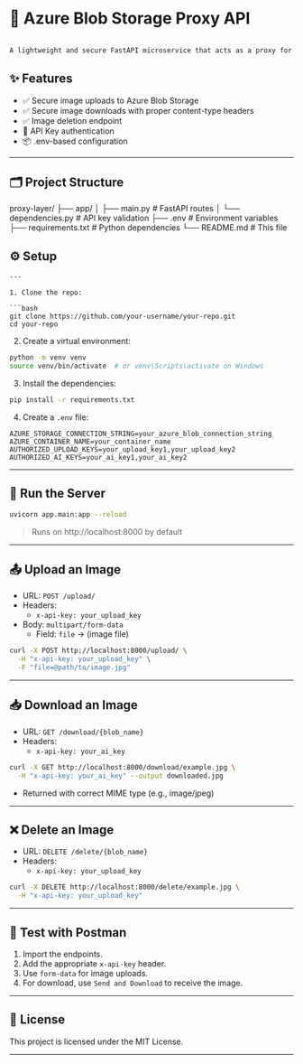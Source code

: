 
# 🧊 Azure Blob Storage Proxy API

```markdown

A lightweight and secure FastAPI microservice that acts as a proxy for uploading and downloading images to and from Azure Blob Storage. Built for seamless integration with frontend clients (like Flutter apps) or other microservices (like AI pipelines or Firebase functions).

```
## ✨ Features

- ✅ Secure image uploads to Azure Blob Storage
- ✅ Secure image downloads with proper content-type headers
- ✅ Image deletion endpoint
- 🔐 API Key authentication
- 📦 .env-based configuration

---

## 🗂️ Project Structure

proxy-layer/
├── app/
│   ├── main.py            # FastAPI routes
│   └── dependencies.py    # API key validation
├── .env                   # Environment variables
├── requirements.txt       # Python dependencies
└── README.md              # This file


## ⚙️ Setup
```
---

1. Clone the repo:

```bash
git clone https://github.com/your-username/your-repo.git
cd your-repo
```

2. Create a virtual environment:

```bash
python -m venv venv
source venv/bin/activate  # or venv\Scripts\activate on Windows
```

3. Install the dependencies:

```bash
pip install -r requirements.txt
```

4. Create a `.env` file:

```env
AZURE_STORAGE_CONNECTION_STRING=your_azure_blob_connection_string
AZURE_CONTAINER_NAME=your_container_name
AUTHORIZED_UPLOAD_KEYS=your_upload_key1,your_upload_key2
AUTHORIZED_AI_KEYS=your_ai_key1,your_ai_key2
```

---

## 🚀 Run the Server

```bash
uvicorn app.main:app --reload
```

> Runs on http://localhost:8000 by default

---

## 📤 Upload an Image

- URL: `POST /upload/`
- Headers:
  - `x-api-key: your_upload_key`
- Body: `multipart/form-data`
  - Field: `file` → (image file)

```bash
curl -X POST http://localhost:8000/upload/ \
  -H "x-api-key: your_upload_key" \
  -F "file=@path/to/image.jpg"
```

---

## 📥 Download an Image

- URL: `GET /download/{blob_name}`
- Headers:
  - `x-api-key: your_ai_key`

```bash
curl -X GET http://localhost:8000/download/example.jpg \
  -H "x-api-key: your_ai_key" --output downloaded.jpg
```

- Returned with correct MIME type (e.g., image/jpeg)

---

## ❌ Delete an Image

- URL: `DELETE /delete/{blob_name}`
- Headers:
  - `x-api-key: your_upload_key`

```bash
curl -X DELETE http://localhost:8000/delete/example.jpg \
  -H "x-api-key: your_upload_key"
```

---

## 🧪 Test with Postman

1. Import the endpoints.
2. Add the appropriate `x-api-key` header.
3. Use `form-data` for image uploads.
4. For download, use `Send and Download` to receive the image.

---

## 📄 License

This project is licensed under the MIT License.

---
